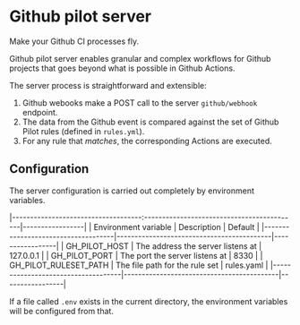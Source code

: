 # Github pilot server

Make your Github CI processes fly.

Github pilot server enables granular and complex workflows for Github projects that goes beyond what is 
possible in Github Actions.

The server process is straightforward and extensible:
1. Github webooks make a POST call to the server `github/webhook` endpoint.
2. The data from the Github event is compared against the set of Github Pilot rules (defined in `rules.yml`).
3. For any rule that _matches_, the corresponding Actions are executed.

## Configuration

The server configuration is carried out completely by environment variables.

|------------------------------------:-------------------------------------------|-----------------|
| Environment variable               |  Description                              | Default         |
|------------------------------------|-------------------------------------------|-----------------|
| GH_PILOT_HOST                      | The address the server listens at         | 127.0.0.1       |
| GH_PILOT_PORT                      | The port the server listens at            | 8330            |
| GH_PILOT_RULESET_PATH              | The file path for the rule set            | rules.yaml      |
|------------------------------------|-------------------------------------------|-----------------|

If a file called `.env` exists in the current directory, the environment variables will be configured from that.